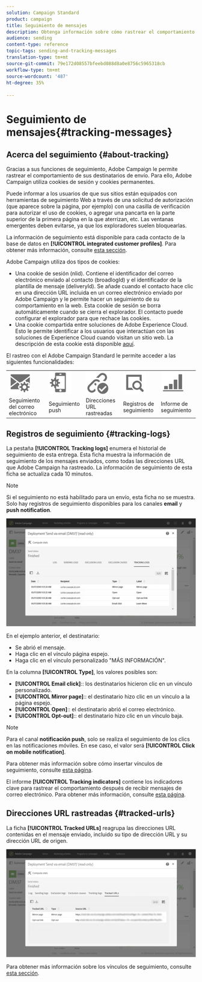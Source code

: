```yaml
---
solution: Campaign Standard
product: campaign
title: Seguimiento de mensajes
description: Obtenga información sobre cómo rastrear el comportamiento de los destinatarios de envío.
audience: sending
content-type: reference
topic-tags: sending-and-tracking-messages
translation-type: tm+mt
source-git-commit: 79e172d08557bfeebd088d8a0e8756c5965318cb
workflow-type: tm+mt
source-wordcount: '487'
ht-degree: 35%

---
```



# Seguimiento de mensajes{#tracking-messages}

## Acerca del seguimiento {#about-tracking}

Gracias a sus funciones de seguimiento, Adobe Campaign le permite rastrear el comportamiento de sus destinatarios de envío. Para ello, Adobe Campaign utiliza cookies de sesión y cookies permanentes.

Puede informar a los usuarios de que sus sitios están equipados con herramientas de seguimiento Web a través de una solicitud de autorización (que aparece sobre la página, por ejemplo) con una casilla de verificación para autorizar el uso de cookies, o agregar una pancarta en la parte superior de la primera página en la que aterrizan, etc. Las ventanas emergentes deben evitarse, ya que los exploradores suelen bloquearlas.

La información de seguimiento está disponible para cada contacto de la base de datos en **[!UICONTROL integrated customer profiles]**. Para obtener más información, consulte [esta sección](../../audiences/using/integrated-customer-profile.md).

Adobe Campaign utiliza dos tipos de cookies:

* Una cookie de sesión (nlid). Contiene el identificador del correo electrónico enviado al contacto (broadlogId) y el identificador de la plantilla de mensaje (deliveryId). Se añade cuando el contacto hace clic en una dirección URL incluida en un correo electrónico enviado por Adobe Campaign y le permite hacer un seguimiento de su comportamiento en la web. Esta cookie de sesión se borra automáticamente cuando se cierra el explorador. El contacto puede configurar el explorador para que rechace las cookies.
* Una cookie compartida entre soluciones de Adobe Experience Cloud. Esto le permite identificar a los usuarios que interactúan con las soluciones de Experience Cloud cuando visitan un sitio web. La descripción de esta cookie está disponible [aquí](https://docs.adobe.com/content/help/es-ES/core-services/interface/ec-cookies/cookies-mc.html).

El rastreo con el Adobe Campaign Standard le permite acceder a las siguientes funcionalidades:

<table>
<tr>
    <td valign="top">
        <a href="../../administration/using/configuring-email-channel.md#tracking-parameters"><img width="60px" alt="condiciones" src="assets/icon_email_parameters.png"/></a>
    </td>
    <td valign="top">
        <a href="https://helpx.adobe.com/campaign/kb/push-tracking.html"><img width="60px" alt="condiciones" src="assets/icon_push_parameters.png"/></a>
    </td>
    <td valign="top">
        <a href="../../designing/using/links.md#about-tracked-urls"><img width="60px" alt="condiciones" src="assets/icon_url.png"/></a>
    </td>
        <td valign="top">
          <a href="../../sending/using/tracking-messages.md#tracking-logs"><img width="60px" alt="condiciones" src="assets/icon_log.png"/></a>
    </td>
    </td>
    <td valign="top">
          <a href="../../reporting/using/tracking-indicators.md"><img width="60px" alt="condiciones" src="assets/icon_report.png"/></a>
</tr>
<tr>
<td>Seguimiento del correo electrónico</td>
<td>Seguimiento push</td>
<td>Direcciones URL rastreadas</td>
<td>Registros de seguimiento</td>
<td>Informe de seguimiento</td>
</tr>
</table>

## Registros de seguimiento {#tracking-logs}

La pestaña **[!UICONTROL Tracking logs]** enumera el historial de seguimiento de esta entrega. Esta ficha muestra la información de seguimiento de los mensajes enviados, como todas las direcciones URL que Adobe Campaign ha rastreado. La información de seguimiento de esta ficha se actualiza cada 10 minutos.

>[!NOTE]
>
>Si el seguimiento no está habilitado para un envío, esta ficha no se muestra. Solo hay registros de seguimiento disponibles para los canales **email** y **push notification**.

![](assets/tracking_logs.png)

En el ejemplo anterior, el destinatario:

* Se abrió el mensaje.
* Haga clic en el vínculo página espejo.
* Haga clic en el vínculo personalizado &quot;MÁS INFORMACIÓN&quot;.

En la columna **[!UICONTROL Type]**, los valores posibles son:

* **[!UICONTROL Email click]**:: los destinatarios hicieron clic en un vínculo personalizado.
* **[!UICONTROL Mirror page]**:: el destinatario hizo clic en un vínculo a la página espejo.
* **[!UICONTROL Open]**:: el destinatario abrió el correo electrónico.
* **[!UICONTROL Opt-out]**:: el destinatario hizo clic en un vínculo baja.

>[!NOTE]
>
>Para el canal **notificación push**, solo se realiza el seguimiento de los clics en las notificaciones móviles. En ese caso, el valor será **[!UICONTROL Click on mobile notification]**.

Para obtener más información sobre cómo insertar vínculos de seguimiento, consulte [esta página](../../designing/using/links.md#inserting-a-link).

El informe **[!UICONTROL Tracking indicators]** contiene los indicadores clave para rastrear el comportamiento después de recibir mensajes de correo electrónico. Para obtener más información, consulte [esta página](../../reporting/using/tracking-indicators.md).

## Direcciones URL rastreadas {#tracked-urls}

La ficha **[!UICONTROL Tracked URLs]** reagrupa las direcciones URL contenidas en el mensaje enviado, incluido su tipo de dirección URL y su dirección URL de origen.

![](assets/sending_delivery6.png)

Para obtener más información sobre los vínculos de seguimiento, consulte [esta sección](../../designing/using/links.md#about-tracked-urls).
